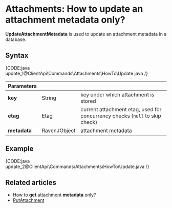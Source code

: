 # Attachments: How to update an attachment metadata only?

**UpdateAttachmentMetadata** is used to update an attachment metadata in a database.

## Syntax

{CODE:java update_1@ClientApi\Commands\Attachments\HowTo\Update.java /}

| Parameters | | |
| ------------- | ------------- | ----- |
| **key** | String | key under which attachment is stored |
| **etag** | Etag | current attachment etag, used for concurrency checks (`null` to skip check) |
| **metadata** | RavenJObject | attachment metadata |

## Example

{CODE:java update_2@ClientApi\Commands\Attachments\HowTo\Update.java /}

## Related articles

- [How to **get** attachment **metadata** only?](../../../../client-api/commands/attachments/how-to/get-attachment-metadata-only)  
- [PutAttachment](../../../../client-api/commands/attachments/put)  
